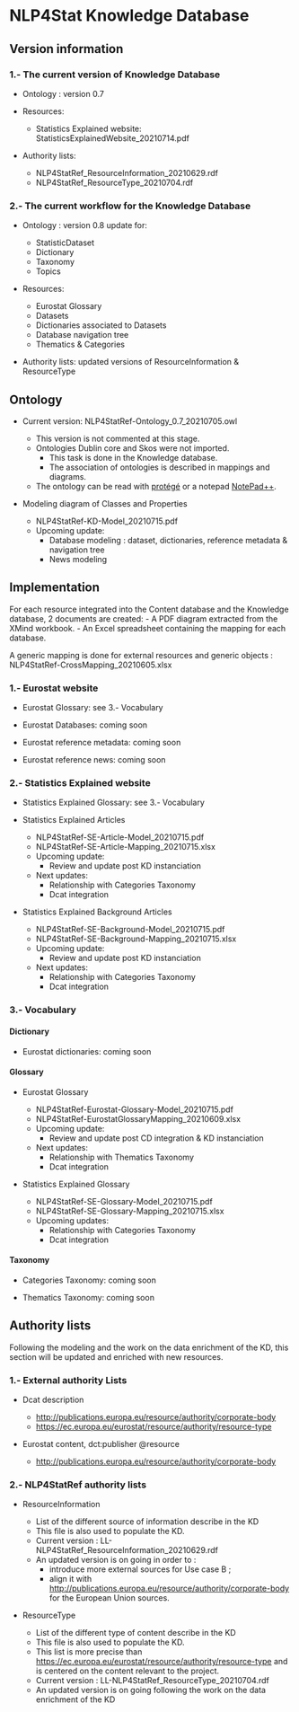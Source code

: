 # NLP4Stat Knowledge Database

## Version information

### 1.- The current version of Knowledge Database

- Ontology : version 0.7

- Resources:
  - Statistics Explained website: StatisticsExplainedWebsite_20210714.pdf
  
- Authority lists:
  - NLP4StatRef_ResourceInformation_20210629.rdf
  - NLP4StatRef_ResourceType_20210704.rdf

### 2.- The current workflow for the Knowledge Database

- Ontology : version 0.8 update for:
  - StatisticDataset
  - Dictionary
  - Taxonomy
  - Topics
  
- Resources:
  - Eurostat Glossary
  - Datasets
  - Dictionaries associated to Datasets
  - Database navigation tree
  - Thematics & Categories
  
- Authority lists: updated versions of ResourceInformation & ResourceType

## Ontology

- Current version: NLP4StatRef-Ontology_0.7_20210705.owl  
  - This version is not commented at this stage.
  - Ontologies Dublin core and Skos were not imported.
    - This task is done in the Knowledge database.
	- The association of ontologies is described in mappings and diagrams.
  - The ontology can be read with [protégé](https://protege.stanford.edu/) or a notepad [NotePad++](https://notepad-plus-plus.org/).

- Modeling diagram of Classes and Properties
  - NLP4StatRef-KD-Model_20210715.pdf
  - Upcoming update:
    - Database modeling : dataset, dictionaries, reference metadata & navigation tree
	- News modeling

## Implementation

For each resource integrated into the Content database and the Knowledge database, 2 documents are created:
    - A PDF diagram extracted from the XMind workbook.
    - An Excel spreadsheet containing the mapping for each database.
	
A generic mapping is done for external resources and generic objects : NLP4StatRef-CrossMapping_20210605.xlsx

### 1.- Eurostat website

- Eurostat Glossary: see 3.- Vocabulary
	
- Eurostat Databases: coming soon

- Eurostat reference metadata: coming soon

- Eurostat reference news: coming soon

### 2.- Statistics Explained website

- Statistics Explained Glossary: see 3.- Vocabulary

- Statistics Explained Articles
  - NLP4StatRef-SE-Article-Model_20210715.pdf
  - NLP4StatRef-SE-Article-Mapping_20210715.xlsx
  - Upcoming update:
    - Review and update post KD instanciation
  -	Next updates:
    - Relationship with Categories Taxonomy
	- Dcat integration

- Statistics Explained Background Articles
  - NLP4StatRef-SE-Background-Model_20210715.pdf
  - NLP4StatRef-SE-Background-Mapping_20210715.xlsx
  - Upcoming update:
    - Review and update post KD instanciation
  -	Next updates:
    - Relationship with Categories Taxonomy
	- Dcat integration
	
### 3.- Vocabulary

#### Dictionary

- Eurostat dictionaries: coming soon

#### Glossary

- Eurostat Glossary
  - NLP4StatRef-Eurostat-Glossary-Model_20210715.pdf
  - NLP4StatRef-EurostatGlossaryMapping_20210609.xlsx
  - Upcoming update:
    - Review and update post CD integration & KD instanciation
  -	Next updates:
    - Relationship with Thematics Taxonomy
	- Dcat integration
	
- Statistics Explained Glossary
  - NLP4StatRef-SE-Glossary-Model_20210715.pdf
  - NLP4StatRef-SE-Glossary-Mapping_20210715.xlsx
  - Upcoming updates:
    - Relationship with Categories Taxonomy
	- Dcat integration

#### Taxonomy

- Categories Taxonomy: coming soon

- Thematics Taxonomy: coming soon

## Authority lists

Following the modeling and the work on the data enrichment of the KD, this section will be updated and enriched with new resources.

### 1.- External authority Lists

- Dcat description
  - http://publications.europa.eu/resource/authority/corporate-body
  - https://ec.europa.eu/eurostat/resource/authority/resource-type
  
- Eurostat content, dct:publisher @resource
  - http://publications.europa.eu/resource/authority/corporate-body

### 2.- NLP4StatRef authority lists

- ResourceInformation
  - List of the different source of information describe in the KD
  - This file is also used to populate the KD.
  - Current version : LL-NLP4StatRef_ResourceInformation_20210629.rdf
  - An updated version is on going in order to :
    - introduce more external sources for Use case B ;
	- align it with http://publications.europa.eu/resource/authority/corporate-body for the European Union sources.

- ResourceType
  - List of the different type of content describe in the KD
  - This file is also used to populate the KD.
  - This list is more precise than https://ec.europa.eu/eurostat/resource/authority/resource-type and is centered on the content relevant to the project.
  - Current version : LL-NLP4StatRef_ResourceType_20210704.rdf
  - An updated version is on going following the work on the data enrichment of the KD
